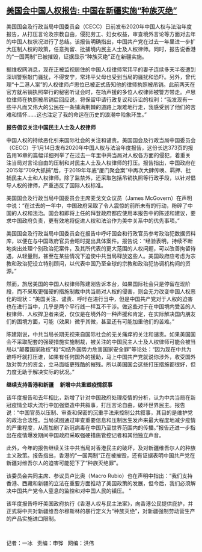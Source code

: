 <!--1610753319000-->
[美国会中国人权报告: 中国在新疆实施“种族灭绝”](https://www.rfa.org/mandarin/yataibaodao/renquanfazhi/bx-01152021104759.html)
------

<p></p><p>美国国会及行政当局中国委员会（<span>CECC</span><span>）日前发布</span><span>2020</span><span>年中国人权与法治年度报告，从打压言论及宗教自由，侵犯劳工、妇女权益，审查境外言论等方面对去年的中国人权状况进行了总结。该报告明确指出，中国共产党在过去一年里进一步扩大压制人权的政策，任意拘留、批捕境内民主人士及人权律师。同时，报告说香港的</span><span>“</span><span>一国两制</span><span>”</span><span>已被摧毁，证据显示</span><span>“</span><span>种族灭绝</span><span>”正</span><span><span>在新疆实施</span>。</span></p><p><span>据维权网消息，现在正被监视居住的</span><span><span>中国人权律师常玮平的</span><span>妻子连续多天半夜遭到深圳警察敲门骚扰，不得安宁，常玮平父母也受到当局的骚扰和恐吓。另外，曾代理</span>“十二港人案”的人权律师卢思位已被正式告知他的<span>律师执照被吊销。此前两天在官方就吊销执照举行的秘密听证会时，</span>在场声援的多位人权律师被警方带走。卢思位律师在执照被吊销后回应说，将保留申请行政复议和诉讼的权利：“我发现有一些平凡而又伟大的公民在一条铺满荆棘的道路上艰难地行走，我感受到了他们的苦难和情怀……这也注定了我的命运在历史的浪潮中险象环生。”</span></p><p><strong>报告倡议关注中国民主人士及人权律师</strong></p><p><span>中国人权的持续恶化引来国际社会的关注和谴责。美国国会及行政当局中国委员会（</span><span>CECC</span><span>）于</span><span>1</span><span>月</span><span>14</span><span>日发布</span><span>2020</span><span>年中国人权与法治年度报告，这份长达</span><span>373</span><span>页的报告用</span><span>16</span><span>章的篇幅详细列举了在过去一年里中共当局对人权各方面的侵犯，着重关注当局对言论自由的压制和对民主人士及人权律师的打压。报告指出，中国政府在</span><span>2015</span><span>年“</span><span>709</span><span>大抓捕”后，于</span><span>2019</span><span>年年底“厦门聚会案”中再次大肆传唤、羁押、批捕民主人士和人权律师。除了监禁外，还采取包括吊销执照等行政手段，以针对倡导人权的律师，严重违反了国际人权标准。</span></p><p><span>美国国会及行政当局中国委员会主席麦戈文众议员（</span><span>James McGovern</span><span>）在声明中说：</span><span>“</span><span>在过去的一年中，中国政府采取了令人震惊的前所未有的行动，粉碎了中国的人权和法治。国会和即将上任的拜登政府都应使用本报告中的陈述和建议，要求中国政府负责，更有效地将促进人权和法治作为美中关系中的优先事项。</span><span>”</span></p><p><span>美国国会及行政当局中国委员会在报告中呼吁国会和行政官员参考政治犯数据资料库，以便在与中国政府官员会晤时提出具体案件。报告说：“经验表明，持续不断地突出处理个别政治犯案件，及其所代表的更大范围的人权问题，可以改善拘留待遇，从轻量刑，甚至在某些情况下迫使中共当局释放这些人。美国政府应考虑为宗教和政治犯设立特别顾问，以代表中国乃至全球的宗教和政治犯协调机构间的资源。”</span></p><p><span>然而，旅居美国的中国人权律师陈建刚告诉本台，如果国际社会只是停留在现阶段，而不采取更强硬的措施制裁中共当局对人权的侵害，则会无力改变中国人权恶化的现状：“美国关注、谴责、呼吁在进行当中，但是中国共产党对于人权的迫害也在进行当中，几乎是两个平行线一样互不干涉。做这些对于在中国境内受苦的人权律师、人权捍卫者来说，仅仅是在境外的一种声援和肯定，在实际解决国内朋友们的困境方面，可能（效果）微乎其微，甚至还有可能加重他们的苦难。”</span></p><p><span>陈建刚说，中共当局长期无视来自国际社会的无关痛痒的关注和谴责。如果美国国会不采取配套的强硬措施实施制裁，被关注的中国民主人士及人权律师可能会被当局以“颠覆国家政权”和“勾结外国势力危害国家安全罪”等论处：“因为现在中共为谁呼吁就打压谁，如果有任何国外的援助，马上中国共产党就说你涉外，收受国外敌对势力的资金，立马面临更残酷的摧残。所以美国国会这些打压措施都很好，但力度无助于解决实际的状况。”</span></p><p><strong>继续支持香港和新疆     新增中共重塑疫情叙事</strong></p><p><span>该年度报告和去年相比，新增了针对中国政府处理疫情的分析，认为中共当局在新冠疫情全球大流行中加强塑造中共叙事，打压言论自由，破坏世界民主。报告说：“中国官员以压制、审查和保密的沉重手法来控制公共叙事，其目的是维护党的政治合法性。当局试图通过审查重要信息和压制医生发声来最大程度地减少疫情的严重程度，从而加剧了新冠病毒在中国乃至世界范围内的传播。”报告还进一步指出在疫情爆发期间中国政府采取强硬措施管控记者和其他独立声音。</span></p><p><span>此外，今年的报告继续关注中共当局对香港民主的破坏，及对新疆维吾尔人的种族主义政策。报告指出，香港的</span><span>“</span><span>一国两制</span><span>”</span><span>正在被摧毁，还有证据表明中国共产党在新疆对维吾尔人的迫害可能犯下了</span><span>“</span><span>种族灭绝罪</span><span>”</span><span>。</span></p><p><span>该委员会共同主席、参议员卢比奥（</span><span>Macro Rubio</span><span>）也在声明中指出：</span><span>“</span><span>我们支持香港、西藏和新疆的立法在重要方面推动了美国政策的发展，但今后，我们必须解决中国共产党令人窒息的监控和对中国人民的镇压。</span><span> ”</span></p><p><span>该年度报告呼吁美国政府执行《香港人权与民主法案》，向香港公民提供庇护，并正式将中共对新疆维吾尔穆斯林的暴行定义为“种族灭绝”，对新疆强制劳动营生产的产品实施进口限制。</span></p><p><br/></p><p><span>记者：一冰   责编：申铧   网编：洪伟</span></p>
